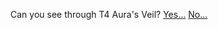 Can you see through T4 Aura's Veil?
[Yes..](https://rentry.co/MinoriFullBuild)[.](https://rentry.co/MaskedHero)
[No...](https://www.youtube.com/watch?v=dQw4w9WgXcQ)